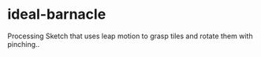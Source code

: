 # ideal-barnacle
Processing Sketch that uses leap motion to grasp tiles and rotate them with pinching..
